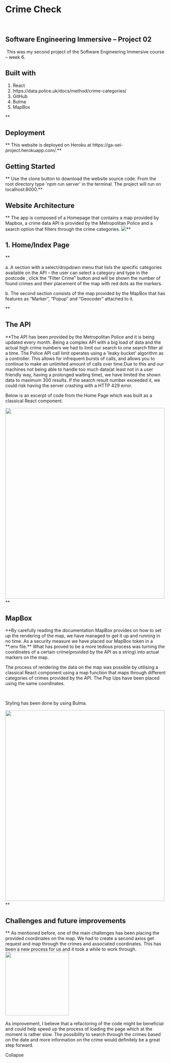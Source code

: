 **<h1>Crime Check</h1>**
​
**<h2>Software Engineering Immersive – Project 02</h2>**
​
This was my second project of the Software Engineering Immersive course – week 6.
​
**<h2>Built with</h2>**
<ol>
<li>React</li>
<li>https://data.police.uk/docs/method/crime-categories/</li>
<li>GitHub</li>
<li>Bulma</i>
<li>MapBox</li>
</ol>
​
**<h2>Deployment</h2>**
This website is deployed on Heroku at https://ga-sei-project.herokuapp.com/.
​
**<h2>Getting Started</h2>**
Use the clone button to download the website source code. From the root directory type 'npm run server' in the terminal. The project will run on localhost:8000.
​
**<h2>Website Architecture</h2>**
The app is composed of a Homepage that contains a map provided by Mapbox, a crime data API is provided by the Metropolitan Police and a search option that filters through the crime categories. 
 
<img src="https://i.imgur.com/bSWocIj.png"> 
​
**<h2>1. Home/Index Page</h2>**
​
<p>a. A section with a select/dropdown menu that lists the specific categories available on the API – the user can select a category and type in the postcode , click the “Filter Crime” button and will be shown the number of found crimes and their placement of the map with red dots as the markers.</p>
<p>b. The second section consists of the map provided by the MapBox that has features as “Marker”, “Popup” and “Geocoder” attached to it. </p>
​
**<h2>The API</h2>**
​
The API has been provided by the Metropolitan Police and it is being updated every month. Being a complex API with a big load of data and the actual high crime numbers we had to limit our search to one search filter at a time. 
The Police API call limit operates using a 'leaky bucket' algorithm as a controller. This allows for infrequent bursts of calls, and allows you to continue to make an unlimited amount of calls over time.
​
Due to this and our machines not being able to handle too much data(at least not in a user friendly way, having a prolonged waiting time), we have limited the shown data to maximum 300 results. If  the search result number exceeded it, we could risk having the server crashing with a HTTP 429 error. 
​
<p>Below is an excerpt of code from the Home Page which was built as a classical React component.</p>
​
<img src="https://i.imgur.com/MnVV5lT.png" width= 500px height= 600px>
​
**<h2>MapBox</h2>**
​
By carefully reading the documentation MapBox provides on how to set up the rendering of the map, we have managed to get it up and running in no time. As a security measure we have placed our MapBox token in a **.env file.**  What has proved to be a more tedious process was turning the coordinates of a certain crime(provided by the API as a string) into actual markers on the map. 
​
<p>The process of rendering the data on the map was possible by utilising a classical React component using a map function that maps through different categories of crimes provided by the API. The Pop Ups have been placed using the same coordinates. </p>
​
<p>Styling has been done by using Bulma.</p>
<img src="https://i.imgur.com/jWYCzCI.png" width= 500px height= 600px>
​
**<h2>Challenges and future improvements</h2>**
As mentioned before, one of the main challenges has been placing the provided coordinates on the map. We had to create a second axios get request and map through the crimes and associated coordinates. This has been a new process for us and it took a while to work through.<br>
​
<img src="https://i.imgur.com/RA0704Y.png" height= 200px> 
​
<p>As improvement, I believe that a refactoring of the code might be beneficial and could help speed up the process of loading the page which at the moment is rather slow. The possibility to search through the crimes based on the date and more information on the crime would definitely be a great step forward. </p>
Collapse

